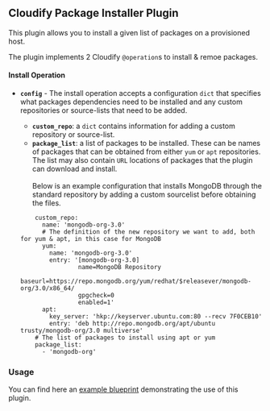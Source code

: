 ## Cloudify Package Installer Plugin

This plugin allows you to install a given list of packages on a provisioned host.

The plugin implements 2 Cloudify `@operation`s to install & remoe packages.

#### Install Operation

- <b>`config`</b> - The install operation accepts a configuration `dict` that specifies what packages dependencies need to be installed and any custom repositories or source-lists that need to be added.<br>
  - <b>`custom_repo`</b>: a `dict` contains information for adding a custom repository or source-list.<br> 
  - <b>`package_list`</b>: a list of packages to be installed. These can be names of packages that can be obtained from either `yum` or `apt` repositories. The list may also contain `URL` locations of packages that the plugin can download and install.<br><br> 
Below is an example configuration that installs MongoDB through the standard repository by adding a custom sourcelist before obtaining the files.

  ```config:
      custom_repo:
        name: 'mongodb-org-3.0'
        # The definition of the new repository we want to add, both for yum & apt, in this case for MongoDB
        yum:
          name: 'mongodb-org-3.0'
          entry: '[mongodb-org-3.0]
                  name=MongoDB Repository
                  baseurl=https://repo.mongodb.org/yum/redhat/$releasever/mongodb-org/3.0/x86_64/
                  gpgcheck=0
                  enabled=1'
        apt:
          key_server: 'hkp://keyserver.ubuntu.com:80 --recv 7F0CEB10'
          entry: 'deb http://repo.mongodb.org/apt/ubuntu trusty/mongodb-org/3.0 multiverse'
      # The list of packages to install using apt or yum
      package_list:
        - 'mongodb-org'
  ```

### Usage

You can find here an [example blueprint]("https://github.com/kemiz/package-installer-example-cfy3") demonstrating the use of this plugin.
